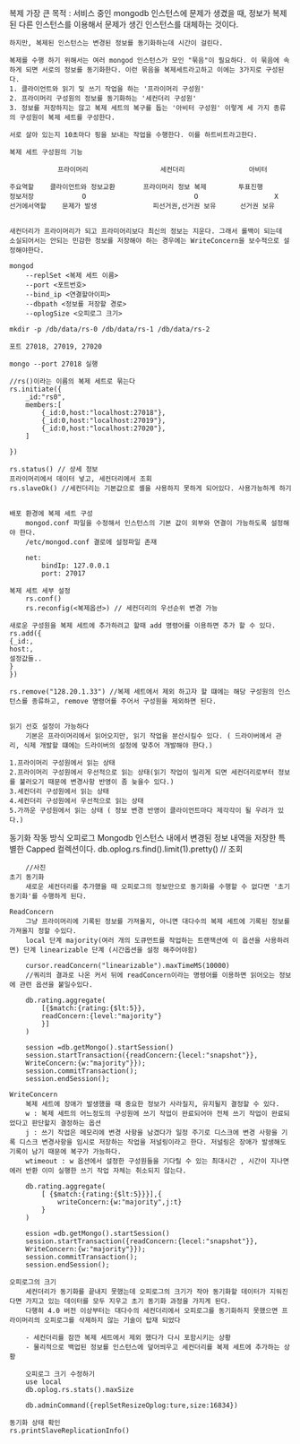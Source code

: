 복제
    가장 큰 목적 : 서비스 중인 mongodb 인스턴스에 문제가 생겼을 때, 정보가 복제된 다른 인스턴스를 이용해서 문제가 생긴 인스턴스를 대체하는 것이다.
    
    하지만, 복제된 인스턴스는 변경된 정보를 동기화하는데 시간이 걸린다.

    복제를 수행 하기 위해서는 여러 mongod 인스턴스가 모인 "묶음"이 필요하다. 이 묶음에 속하게 되면 서로의 정보를 동기화한다. 이런 묶음을 복제세트라고하고 이에는 3가지로 구성된다.
    1. 클라이언트와 읽기 및 쓰기 작업을 하는 '프라이머리 구성원' 
    2. 프라이머리 구성원의 정보를 동기화하는 '세컨더리 구성원'
    3. 정보를 저장하지는 않고 복제 세트의 복구를 돕는 '아비터 구성원' 이렇게 세 가지 종류의 구성원이 복제 세트를 구성한다.

    서로 살아 있는지 10초마다 핑을 보내는 작업을 수행한다. 이를 하트비트라고한다.

    복제 세트 구성원의 기능

                프라이머리                  세컨더리                아비터

    주요역할    클라이언트와 정보교환       프라이머리 정보 복제        투표진행
    정보저장            O                           O                   X
    선거에서역할    문제가 발생              피선거권,선거권 보유      선거권 보유


    새컨더리가 프라이머리가 되고 프라미어리보다 최신의 정보는 지운다. 그래서 롤백이 되는데 소실되어서는 안되는 민감한 정보를 저장해야 하는 경우에는 WriteConcern을 보수적으로 설정해야한다.

    mongod
        --replSet <복제 세트 이름>
        --port <포트번호>
        --bind_ip <연결할아이피>
        --dbpath <정보를 저장할 경로>
        --oplogSize <오피로그 크기>
    
    mkdir -p /db/data/rs-0 /db/data/rs-1 /db/data/rs-2
    
    포트 27018, 27019, 27020

    mongo --port 27018 실행 
    
    //rs()이라는 이름의 복제 세트로 묶는다
    rs.initiate({
        _id:"rs0",
        members:[
            {_id:0,host:"localhost:27018"},
            {_id:0,host:"localhost:27019"},
            {_id:0,host:"localhost:27020"},
        ]

    })

    rs.status() // 상세 정보
    프라이머리에서 데이터 넣고, 세컨더리에서 조회
    rs.slaveOk() //세컨더리는 기본값으로 셸을 사용하지 못하게 되어있다. 사용가능하게 하기

    
    배포 환경에 복제 세트 구성
        mongod.conf 파일을 수정해서 인스턴스의 기본 값이 외부와 연결이 가능하도록 설정해야 한다.
        /etc/mongod.conf 결로에 설정파일 존재

        net:
            bindIp: 127.0.0.1
            port: 27017

    복제 세트 세부 설정
        rs.conf()
        rs.reconfig(<복제옵션>) // 세컨더리의 우선순위 변경 가능

    새로운 구성원을 복제 세트에 추가하려고 할때 add 명령어를 이용하면 추가 할 수 있다.
    rs.add({
    {_id:,
    host:,
    설정값들..
    }
    })
    
    rs.remove("128.20.1.33") //복제 세트에서 제외 하고자 할 떄에는 해당 구성원의 인스턴스를 종류하고, remove 명령어를 주어서 구성원을 제외하면 된다.


    읽기 선호 설정이 가능하다 
        기본은 프라이머리에서 읽어오지만, 읽기 작업을 분산시킬수 있다. ( 드라이버에서 관리, 식제 개발할 떄에는 드라이버의 설정에 맞추어 개발해야 한다.)
    
    1.프라이머리 구성원에서 읽는 상태
    2.프라이머리 구성원에서 우선적으로 읽는 상태(읽기 작업이 밀리게 되면 세컨더리로부터 정보를 불러오기 때문에 변경사항 반영이 좀 늦을수 있다.)
    3.세컨더리 구성원에서 읽는 상태
    4.세컨더리 구성원에서 우선적으로 읽는 상태
    5.가까운 구성원에서 읽는 상태 ( 정보 변경 반영이 클라이언트마다 제각각이 될 우려가 있다.)


동기화 작동 방식
    오피로그 
        Mongodb 인스턴스 내에서 변경된 정보 내역을 저장한 특별한 Capped 컬렉션이다.
        db.oplog.rs.find().limit(1).pretty() // 조회
        
        //사진
    초기 동기화
        새로운 세컨더리를 추가했을 때 오피로그의 정보만으로 동기화를 수행할 수 없다면 '초기 동기화'를 수행하게 된다.

    ReadConcern 
        그냥 프라이머리에 기록된 정보를 가져올지, 아니면 대다수의 복제 세트에 기록된 정보를 가져올지 정할 수있다.
        local 단계 majority(여러 개의 도큐먼트를 작업하는 트랜잭션에 이 옵션을 사용하려면) 단계 linearizable 단계 (시간옵션을 설정 해주어야함)

        cursor.readConcern("linearizable").maxTimeMS(10000)
        //쿼리의 결과로 나온 커서 뒤에 readConcern이라는 명령어를 이용하면 읽어오는 정보에 관련 옵션을 붙일수있다.

        db.rating.aggregate(
            [{$match:{rating:{$lt:5}},
            readConcern:{level:"majority"}          
            }]
        )

        session =db.getMongo().startSession()
        session.startTransaction({readConcern:{lecel:"snapshot"}},
        WriteConcern:{w:"majority"}});
        session.commitTransaction();
        session.endSession();

    WriteConcern
        복제 세트에 장애가 발생했을 때 중요한 정보가 사라질지, 유지될지 결정할 수 있다.
        w : 복제 세트의 어느정도의 구성원에 쓰기 작업이 완료되어야 전체 쓰기 작업이 완료되었다고 판단할지 결정하는 옵션
        j : 쓰기 작업은 메모리에 변경 사항을 남겼다가 일정 주기로 디스크에 변경 사항을 기록 디스크 변경사항을 임시로 저장하는 작업을 저널링이라고 한다. 저널링은 장애가 발생해도 기록이 남기 때문에 복구가 가능하다.
        wtimeout : w 옵션에서 설정한 구성원들을 기다릴 수 있는 최대시간 , 시간이 지나면 에러 반환 이미 실행한 쓰기 작업 자체는 취소되지 않는다.

        db.rating.aggregate(
            [ {$match:{rating:{$lt:5}}}],{
                writeConcern:{w:"majority",j:t}
            }
        )

        ession =db.getMongo().startSession()
        session.startTransaction({readConcern:{lecel:"snapshot"}},
        WriteConcern:{w:"majority"}});
        session.commitTransaction();
        session.endSession();

    오피로그의 크기
        세컨더리가 동기화를 끝내지 못했는데 오피로그의 크기가 작아 동기화할 데이터가 지워진다면 가지고 있는 데이터를 모두 지우고 초기 동기화 과정을 가지게 된다.
        다행히 4.0 버전 이상부터는 대다수의 세컨더리에서 오피로그를 동기화하지 못했으면 프라이머리의 오피로그를 삭제하지 않는 기술이 탑재 되었다

        - 세컨더리를 잠깐 복제 세트에서 제외 했다가 다시 포함시키는 상황
        - 물리적으로 백업된 정보를 인스턴스에 덮어씌우고 세컨더리를 복제 세트에 추가하는 상황

        오피로그 크기 수정하기
        use local
        db.oplog.rs.stats().maxSize

        db.adminCommand({replSetResizeOplog:ture,size:16834})

    동기화 상태 확인
    rs.printSlaveReplicationInfo()